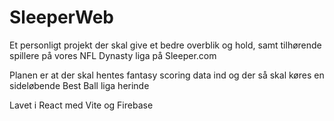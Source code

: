 # SleeperWeb

Et personligt projekt der skal give et bedre overblik og hold, samt tilhørende spillere på vores NFL Dynasty liga på Sleeper.com  

Planen er at der skal hentes fantasy scoring data ind og der så skal køres en sideløbende Best Ball liga herinde

Lavet i React med Vite og Firebase
